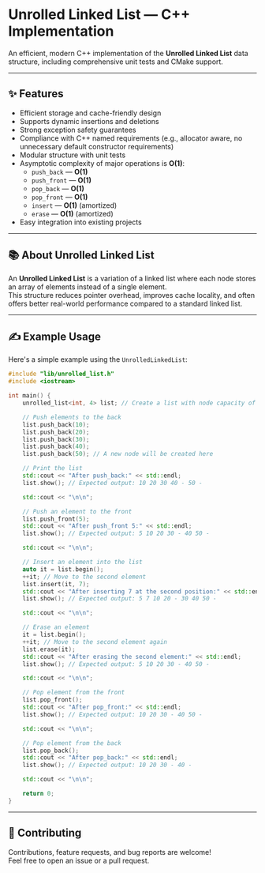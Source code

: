 # Unrolled Linked List — C++ Implementation

An efficient, modern C++ implementation of the **Unrolled Linked List** data structure, including comprehensive unit tests and CMake support.

---

## ✨ Features

- Efficient storage and cache-friendly design
- Supports dynamic insertions and deletions
- Strong exception safety guarantees
- Compliance with C++ named requirements (e.g., allocator aware, no unnecessary default constructor requirements)
- Modular structure with unit tests
- Asymptotic complexity of major operations is **O(1)**:
  - `push_back` — **O(1)**
  - `push_front` — **O(1)**
  - `pop_back` — **O(1)**
  - `pop_front` — **O(1)**
  - `insert` — **O(1)** (amortized)
  - `erase` — **O(1)** (amortized)
- Easy integration into existing projects

---

## 📚 About Unrolled Linked List

An **Unrolled Linked List** is a variation of a linked list where each node stores an array of elements instead of a single element.  
This structure reduces pointer overhead, improves cache locality, and often offers better real-world performance compared to a standard linked list.

---


## ✍️ Example Usage

Here's a simple example using the `UnrolledLinkedList`:

```cpp
#include "lib/unrolled_list.h"
#include <iostream>

int main() {
    unrolled_list<int, 4> list; // Create a list with node capacity of 4 elements

    // Push elements to the back
    list.push_back(10);
    list.push_back(20);
    list.push_back(30);
    list.push_back(40);
    list.push_back(50); // A new node will be created here

    // Print the list
    std::cout << "After push_back:" << std::endl;
    list.show(); // Expected output: 10 20 30 40 - 50 -

    std::cout << "\n\n";

    // Push an element to the front
    list.push_front(5);
    std::cout << "After push_front 5:" << std::endl;
    list.show(); // Expected output: 5 10 20 30 - 40 50 -

    std::cout << "\n\n";

    // Insert an element into the list
    auto it = list.begin();
    ++it; // Move to the second element
    list.insert(it, 7);
    std::cout << "After inserting 7 at the second position:" << std::endl;
    list.show(); // Expected output: 5 7 10 20 - 30 40 50 -

    std::cout << "\n\n";

    // Erase an element
    it = list.begin();
    ++it; // Move to the second element again
    list.erase(it);
    std::cout << "After erasing the second element:" << std::endl;
    list.show(); // Expected output: 5 10 20 30 - 40 50 -

    std::cout << "\n\n";

    // Pop element from the front
    list.pop_front();
    std::cout << "After pop_front:" << std::endl;
    list.show(); // Expected output: 10 20 30 - 40 50 -

    std::cout << "\n\n";

    // Pop element from the back
    list.pop_back();
    std::cout << "After pop_back:" << std::endl;
    list.show(); // Expected output: 10 20 30 - 40 -

    std::cout << "\n\n";

    return 0;
}

```

---


## 🤝 Contributing

Contributions, feature requests, and bug reports are welcome!  
Feel free to open an issue or a pull request.
